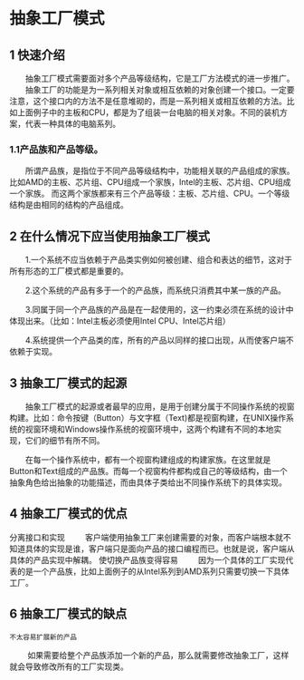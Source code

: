 # 抽象工厂模式

## 1 快速介绍
　　抽象工厂模式需要面对多个产品等级结构，它是工厂方法模式的进一步推广。
　　抽象工厂的功能是为一系列相关对象或相互依赖的对象创建一个接口。一定要注意，这个接口内的方法不是任意堆砌的，而是一系列相关或相互依赖的方法。比如上面例子中的主板和CPU，都是为了组装一台电脑的相关对象。不同的装机方案，代表一种具体的电脑系列。

### 1.1产品族和产品等级。

　　所谓产品族，是指位于不同产品等级结构中，功能相关联的产品组成的家族。比如AMD的主板、芯片组、CPU组成一个家族，Intel的主板、芯片组、CPU组成一个家族。
    而这两个家族都来有三个产品等级：主板、芯片组、CPU。一个等级结构是由相同的结构的产品组成。

## 2 在什么情况下应当使用抽象工厂模式
　　1.一个系统不应当依赖于产品类实例如何被创建、组合和表达的细节，这对于所有形态的工厂模式都是重要的。

　　2.这个系统的产品有多于一个的产品族，而系统只消费其中某一族的产品。

　　3.同属于同一个产品族的产品是在一起使用的，这一约束必须在系统的设计中体现出来。（比如：Intel主板必须使用Intel CPU、Intel芯片组）

　　4.系统提供一个产品类的库，所有的产品以同样的接口出现，从而使客户端不依赖于实现。

## 3 抽象工厂模式的起源
　　抽象工厂模式的起源或者最早的应用，是用于创建分属于不同操作系统的视窗构建。比如：命令按键（Button）与文字框（Text)都是视窗构建，在UNIX操作系统的视窗环境和Windows操作系统的视窗环境中，这两个构建有不同的本地实现，它们的细节有所不同。

　　在每一个操作系统中，都有一个视窗构建组成的构建家族。在这里就是Button和Text组成的产品族。而每一个视窗构件都构成自己的等级结构，由一个抽象角色给出抽象的功能描述，而由具体子类给出不同操作系统下的具体实现。

## 4 抽象工厂模式的优点
   分离接口和实现
　　  客户端使用抽象工厂来创建需要的对象，而客户端根本就不知道具体的实现是谁，客户端只是面向产品的接口编程而已。也就是说，客户端从具体的产品实现中解耦。
   使切换产品族变得容易
　　  因为一个具体的工厂实现代表的是一个产品族，比如上面例子的从Intel系列到AMD系列只需要切换一下具体工厂。

## 6 抽象工厂模式的缺点
    不太容易扩展新的产品
　　  如果需要给整个产品族添加一个新的产品，那么就需要修改抽象工厂，这样就会导致修改所有的工厂实现类。

